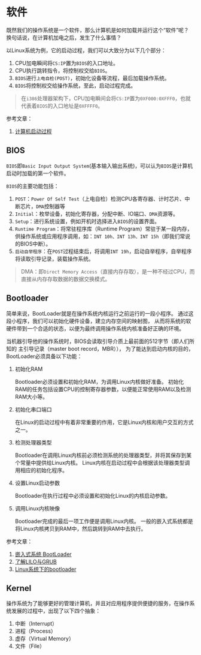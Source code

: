 # 软件

既然我们的操作系统是一个软件，那么计算机是如何加载并运行这个“软件”呢？
换句话说，在计算机加电之后，发生了什么事情？

以Linux系统为例，它的启动过程，我们可以大致分为以下几个部分：

1. CPU加电瞬间将`CS:IP`置为`BIOS`的入口地址。
2. CPU执行跳转指令，将控制权交给`BIOS`。
3. `BIOS`进行`上电自检(POST)`，初始化设备等流程，最后加载操作系统。
4. `BIOS`将控制权交给操作系统，至此，启动过程完成。

> 在`i386`处理器架构下，CPU加电瞬间会将`CS:IP`置为`0XF000:0XFFF0`，也就代表着`BIOS`的入口地址是`0XFFFF0`。

参考文章：

1. [计算机启动过程](http://blog.kongfy.com/2014/03/%E8%AF%91%E8%AE%A1%E7%AE%97%E6%9C%BA%E5%90%AF%E5%8A%A8%E8%BF%87%E7%A8%8B-how-computers-boot-up/)

## BIOS

`BIOS`即`Basic Input Output System`(基本输入输出系统)，可以认为`BIOS`是计算机启动时加载的第一个软件。

`BIOS`的主要功能包括：

1. `POST`：`Power Of Self Test`（上电自检）检测CPU各寄存器、计时芯片、中断芯片，`DMA`控制器等
2. `Initial`：枚举设备，初始化寄存器，分配中断、IO端口、`DMA`资源等。
3. `Setup`：进行系统设置，例如开机时选择进入`BIOS`的设置界面。
4. `Runtime Program`：将常驻程序库（Runtime Program）常驻于某一段内存，供操作系统或应用程序调用，如：`INT 10h、INT 13h、INT 15h`（即我们常说的BIOS中断）。
5. `启动自举程序`：在`POST`过程结束后，将调用`INT 19h`，启动自举程序，自举程序将读取引导记录，装载操作系统。

> DMA：即`Direct Memory Access`（直接内存存取），是一种不经过CPU，而直接从内存存取数据的数据交换模式。

## Bootloader

简单来说，BootLoader就是在操作系统内核运行之前运行的一段小程序。
通过这段小程序，我们可以初始化硬件设备，建立内存空间的映射图，
从而将系统的软硬件带到一个合适的状态，以便为最终调用操作系统内核准备好正确的环境。

当机器引导他的操作系统时，BIOS会读取引导介质上最前面的512字节（即人们所知的 主引导记录（master boot record，MBR）），
为了能达到启动内核的目的，BootLoader必须具备以下功能：

1. 初始化RAM

    Bootloader必须设置和初始化RAM，为调用Linux内核做好准备。
    初始化RAM的任务包括设置CPU的控制寄存器参数，以便能正常使用RAM以及检测RAM大小等。

2. 初始化串口端口

    在Linux的启动过程中有着非常重要的作用，它是Linux内核和用户交互的方式之一。

3. 检测处理器类型

    Bootloader在调用Linux内核前必须检测系统的处理器类型，并将其保存到某个常量中提供给Linux内核。
    Linux内核在启动过程中会根据该处理器类型调用相应的初始化程序。

4. 设置Linux启动参数

    Bootloader在执行过程中必须设置和初始化Linux的内核启动参数。

5. 调用Linux内核映像

    Bootloader完成的最后一项工作便是调用Linux内核。
    一般的嵌入式系统都是将Linux内核拷贝到RAM中，然后跳转到RAM中去执行。

参考文章：

1. [嵌入式系统 BootLoader](https://www.ibm.com/developerworks/cn/linux/l-btloader/index.html)
2. [了解LILO与GRUB](https://www.ibm.com/developerworks/cn/linux/l-bootload.html)
3. [Linux系统下的bootloader](https://blog.csdn.net/xiewenhao12/article/details/52924079)

## Kernel

操作系统为了能够更好的管理计算机，并且对应用程序提供便捷的服务，在操作系统发展的过程中，出现了以下四个抽象：

1. 中断（Interrupt）
2. 进程（Process）
3. 虚存（Virtual Memory）
4. 文件（File）